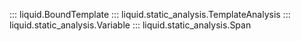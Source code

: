 ::: liquid.BoundTemplate
::: liquid.static_analysis.TemplateAnalysis
::: liquid.static_analysis.Variable
::: liquid.static_analysis.Span
